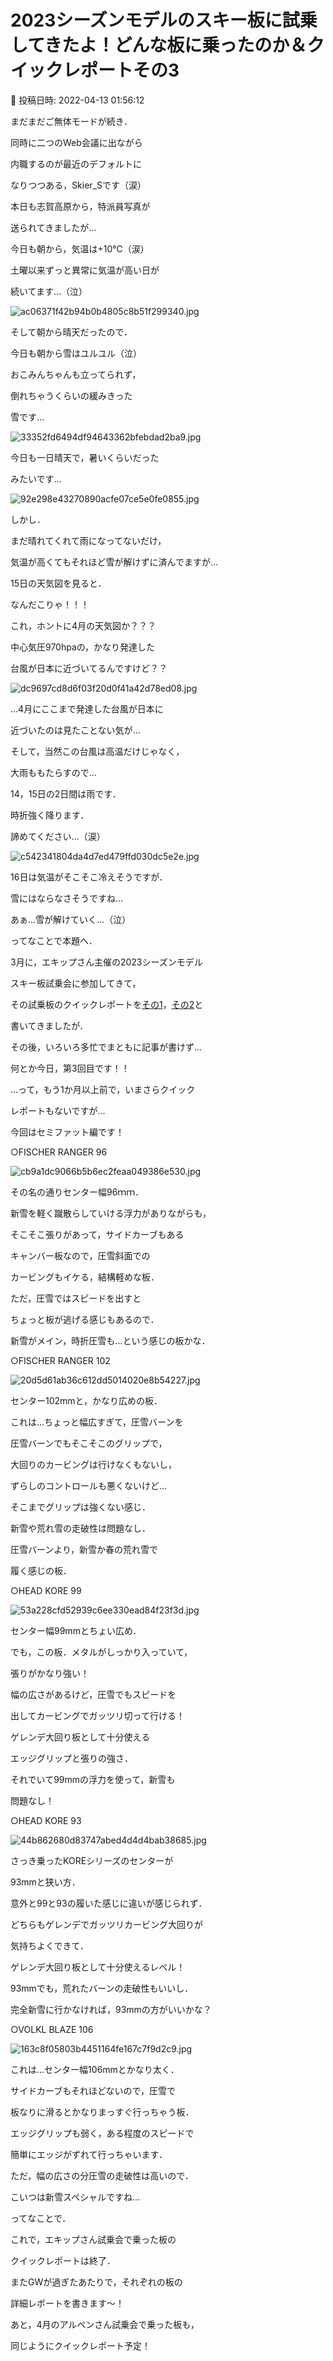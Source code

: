 # 2023シーズンモデルのスキー板に試乗してきたよ！どんな板に乗ったのか＆クイックレポートその3

📅 投稿日時: 2022-04-13 01:56:12

まだまだご無体モードが続き．


同時に二つのWeb会議に出ながら


内職するのが最近のデフォルトに


なりつつある，Skier_Sです（涙）





本日も志賀高原から，特派員写真が


送られてきましたが…





今日も朝から，気温は+10℃（涙）


土曜以来ずっと異常に気温が高い日が


続いてます…（泣）




![ac06371f42b94b0b4805c8b51f299340.jpg](images/ac06371f42b94b0b4805c8b51f299340.jpg)




そして朝から晴天だったので．


今日も朝から雪はユルユル（泣）


おこみんちゃんも立ってられず，


倒れちゃうくらいの緩みきった


雪です…




![33352fd6494df94643362bfebdad2ba9.jpg](images/33352fd6494df94643362bfebdad2ba9.jpg)




今日も一日晴天で，暑いくらいだった


みたいです…




![92e298e43270890acfe07ce5e0fe0855.jpg](images/92e298e43270890acfe07ce5e0fe0855.jpg)







しかし．


まだ晴れてくれて雨になってないだけ，


気温が高くてもそれほど雪が解けずに済んでますが…





15日の天気図を見ると．


なんだこりゃ！！！


これ，ホントに4月の天気図か？？？


中心気圧970hpaの，かなり発達した


台風が日本に近づいてるんですけど？？




![dc9697cd8d6f03f20d0f41a42d78ed08.jpg](images/dc9697cd8d6f03f20d0f41a42d78ed08.jpg)







…4月にここまで発達した台風が日本に


近づいたのは見たことない気が…


そして，当然この台風は高温だけじゃなく，


大雨ももたらすので…


14，15日の2日間は雨です．


時折強く降ります．


諦めてください…（涙）




![c542341804da4d7ed479ffd030dc5e2e.jpg](images/c542341804da4d7ed479ffd030dc5e2e.jpg)







16日は気温がそこそこ冷えそうですが．


雪にはならなさそうですね…


あぁ…雪が解けていく…（泣）





ってなことで本題へ．


3月に，エキップさん主催の2023シーズンモデル


スキー板試乗会に参加してきて，


その試乗板のクイックレポートを[その1](e1faadb497231c5eb892525f0348ecc66.md)，[その2](ebce4e14d34daa93a774dfa2949907ce6.md)と


書いてきましたが．


その後，いろいろ多忙でまともに記事が書けず…


何とか今日，第3回目です！！


…って，もう1か月以上前で，いまさらクイック


レポートもないですが…





今回はセミファット編です！





○FISCHER RANGER 96







![cb9a1dc9066b5b6ec2feaa049386e530.jpg](images/cb9a1dc9066b5b6ec2feaa049386e530.jpg)







その名の通りセンター幅96ｍｍ．


新雪を軽く蹴散らしていける浮力がありながらも，


そこそこ張りがあって，サイドカーブもある


キャンバー板なので，圧雪斜面での


カービングもイケる，結構軽めな板．


ただ，圧雪ではスピードを出すと


ちょっと板が逃げる感じもあるので．


新雪がメイン，時折圧雪も…という感じの板かな．





○FISCHER RANGER 102







![20d5d61ab36c612dd5014020e8b54227.jpg](images/20d5d61ab36c612dd5014020e8b54227.jpg)







センター102mmと，かなり広めの板．


これは…ちょっと幅広すぎて，圧雪バーンを


圧雪バーンでもそこそこのグリップで，


大回りのカービングは行けなくもないし，


ずらしのコントロールも悪くないけど…


そこまでグリップは強くない感じ．


新雪や荒れ雪の走破性は問題なし．


圧雪バーンより，新雪か春の荒れ雪で


履く感じの板．





○HEAD KORE 99







![53a228cfd52939c6ee330ead84f23f3d.jpg](images/53a228cfd52939c6ee330ead84f23f3d.jpg)







センター幅99mmとちょい広め．


でも，この板．メタルがしっかり入っていて，


張りがかなり強い！


幅の広さがあるけど，圧雪でもスピードを


出してカービングでガッツリ切って行ける！


ゲレンデ大回り板として十分使える


エッジグリップと張りの強さ．


それでいて99mmの浮力を使って，新雪も


問題なし！





○HEAD KORE 93







![44b862680d83747abed4d4d4bab38685.jpg](images/44b862680d83747abed4d4d4bab38685.jpg)







さっき乗ったKOREシリーズのセンターが


93mmと狭い方．


意外と99と93の履いた感じに違いが感じられず．


どちらもゲレンデでガッツリカービング大回りが


気持ちよくできて．


ゲレンデ大回り板として十分使えるレベル！


93mmでも，荒れたバーンの走破性もいいし．


完全新雪に行かなければ，93mmの方がいいかな？





○VOLKL BLAZE 106







![163c8f05803b4451164fe167c7f9d2c9.jpg](images/163c8f05803b4451164fe167c7f9d2c9.jpg)







これは…センター幅106mmとかなり太く．


サイドカーブもそれほどないので，圧雪で


板なりに滑るとかなりまっすぐ行っちゃう板．


エッジグリップも弱く，ある程度のスピードで


簡単にエッジがずれて行っちゃいます．


ただ，幅の広さの分圧雪の走破性は高いので．


こいつは新雪スペシャルですね…





ってなことで．


これで，エキップさん試乗会で乗った板の


クイックレポートは終了．


またGWが過ぎたあたりで，それぞれの板の


詳細レポートを書きます～！





あと，4月のアルペンさん試乗会で乗った板も，


同じようにクイックレポート予定！
